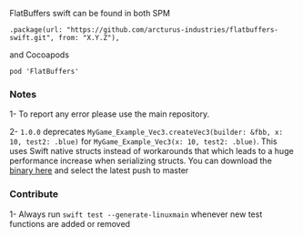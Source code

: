 FlatBuffers swift can be found in both SPM

`.package(url: "https://github.com/arcturus-industries/flatbuffers-swift.git", from: "X.Y.Z"),`

and Cocoapods

`pod 'FlatBuffers'`

### Notes

1- To report any error please use the main repository.

2- `1.0.0` deprecates `MyGame_Example_Vec3.createVec3(builder: &fbb, x: 10, test2: .blue)` for `MyGame_Example_Vec3(x: 10, test2: .blue)`. This uses Swift native structs instead of workarounds that which leads to a huge performance increase when serializing structs. You can download the [binary here](https://github.com/google/flatbuffers/actions) and select the latest push to master

### Contribute

1- Always run `swift test --generate-linuxmain` whenever new test functions are added or removed
